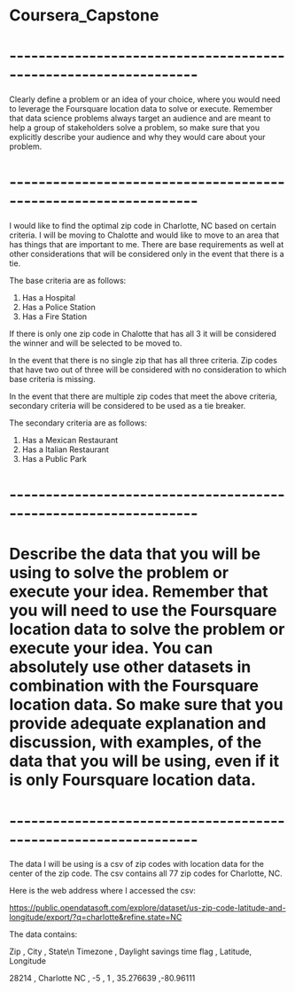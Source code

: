 # Coursera_Capstone
# ----------------------------------------------------------------
Clearly define a problem or an idea of your choice, where you would need to leverage the Foursquare location data to solve or execute. Remember that data science problems always target an audience and are meant to help a group of stakeholders solve a problem, so make sure that you explicitly describe your audience and why they would care about your problem.

# ----------------------------------------------------------------
I would like to find the optimal zip code in Charlotte, NC based on certain criteria. I will be moving to Chalotte and would like to move to an area that has things that are important to me. There are base requirements as well at other considerations that will be considered only in the event that there is a tie.

The base criteria are as follows:

1. Has a Hospital 
2. Has a Police Station
3. Has a Fire Station

If there is only one zip code in Chalotte that has all 3 it will be considered the winner and will be selected to be moved to.

In the event that there is no single zip that has all three criteria. Zip codes that have two out of three will be considered with no consideration to which base criteria is missing.

In the event that there are multiple zip codes that meet the above criteria, secondary criteria will be considered to be used as a tie breaker.

The secondary criteria are as follows:

1. Has a Mexican Restaurant
2. Has a Italian Restaurant
3. Has a Public Park


# ---------------------------------------------------------------- 

# Describe the data that you will be using to solve the problem or execute your idea. Remember that you will need to use the Foursquare location data to solve the problem or execute your idea. You can absolutely use other datasets in combination with the Foursquare location data. So make sure that you provide adequate explanation and discussion, with examples, of the data that you will be using, even if it is only Foursquare location data.

# ----------------------------------------------------------------

The data I will be using is a csv of zip codes with location data for the center of the zip code. The csv contains all 77 zip codes for Charlotte, NC.

Here is the web address where I accessed the csv:

https://public.opendatasoft.com/explore/dataset/us-zip-code-latitude-and-longitude/export/?q=charlotte&refine.state=NC

The data contains:

Zip  ,  City  ,    State\n Timezone , Daylight savings time flag , Latitude,  Longitude

28214 , Charlotte NC  ,  -5     ,   1                          , 35.276639 ,-80.96111
